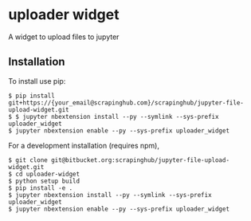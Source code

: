uploader widget
===============================

A widget to upload files to jupyter

Installation
------------

To install use pip:

    $ pip install git+https://{your_email@scrapinghub.com}/scrapinghub/jupyter-file-upload-widget.git
    $ $ jupyter nbextension install --py --symlink --sys-prefix uploader_widget
    $ jupyter nbextension enable --py --sys-prefix uploader_widget


For a development installation (requires npm),

    $ git clone git@bitbucket.org:scrapinghub/jupyter-file-upload-widget.git
    $ cd uploader-widget
    $ python setup build
    $ pip install -e .
    $ jupyter nbextension install --py --symlink --sys-prefix uploader_widget
    $ jupyter nbextension enable --py --sys-prefix uploader_widget
